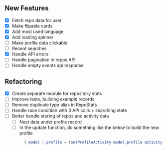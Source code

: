 ## New Features
- [x] Fetch repo data for user
- [x] Make flipable cards
- [x] Add most used language
- [x] Add loading spinner
- [ ] Make profile data clickable
- [ ] Recent searches
- [x] Handle API errors
- [ ] Handle pagination in repos API
- [ ] Handle empty events api response

## Refactoring
- [x] Create separate module for repository stats
- [ ] Improve tests, building example records
- [ ] Remove duplicate type alias in RepoStats
- [ ] Handle race condition with 3 API calls + searching state
- [ ] Better handle storing of repos and activity data
  - [ ] Nest data under profile record
  - [ ] In the update function, do something like the below to build the new profile
    ```elm
      { model | profile = (setProfileActivity model.profile activity) }
    ```